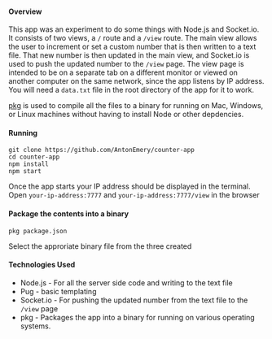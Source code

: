 #### Overview
  This app was an experiment to do some things with Node.js and Socket.io.  It consists of two views, a `/` route and a `/view` route. The main view allows the user to increment or set a custom number that is then written to a text file. That new number is then updated in the main view, and Socket.io is used to push the updated number to the `/view` page.  The view page is intended to be on a separate tab on a different monitor or viewed on another computer on the same network, since the app listens by IP address.  You will need a `data.txt` file in the root directory of the app for it to work.

  [pkg](https://www.npmjs.com/package/pkg) is used to compile all the files to a binary for running on Mac, Windows, or Linux machines without having to install Node or other depdencies.

#### Running
  ````
  git clone https://github.com/AntonEmery/counter-app
  cd counter-app
  npm install
  npm start
  ````
  Once the app starts your IP address should be displayed in the terminal. Open `your-ip-address:7777` and `your-ip-address:7777/view` in the browser


#### Package the contents into a binary
  ````
  pkg package.json
  ````
  Select the approriate binary file from the three created

#### Technologies Used
  - Node.js - For all the server side code and writing to the text file
  - Pug - basic templating
  - Socket.io - For pushing the updated number from the text file to the `/view` page
  - pkg - Packages the app into a binary for running on various operating systems.


